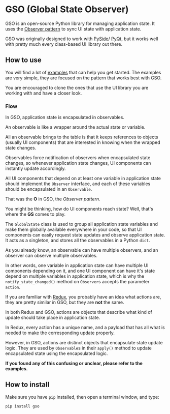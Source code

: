 # GSO (Global State Observer)

GSO is an open-source Python library for managing application state.
It uses the 
[Observer pattern](https://en.wikipedia.org/wiki/Observer_pattern) 
to sync UI state with application state.

GSO was originally designed to work with 
[PySide](https://wiki.qt.io/Qt_for_Python)/
[PyQt](https://riverbankcomputing.com/software/pyqt/),
but it works well with pretty much every class-based UI library out there.

## How to use

You will find a lot of 
[examples](https://github.com/youssef-attai/gso/tree/main/examples)
that can help you get started.
The examples are very simple, they are focused on 
the pattern that works best with GSO.

You are encouraged to clone the ones that use the UI library you are working with
and have a closer look.

### Flow

In GSO, application state is encapsulated in observables.

An observable is like a wrapper around the actual state or variable.

All an observable brings to the table is that it keeps references to 
objects (usually UI components) that are interested in knowing when 
the wrapped state changes.

Observables force notification of observers when encapsulated state changes, 
so whenever application state changes, UI components can instantly update
accordingly.

All UI components that depend on at least one variable in
application state should implement the `Observer` interface,
and each of these variables should be encapsulated in
an `Observable`. 

That was the **O** in GSO, the _Observer pattern_.

You might be thinking, how do UI components reach
state? Well, that's where the **GS** comes to play.

The `GlobalState` class is used to group all application state variables
and make them globally available everywhere in your code, 
so that UI components can easily request state updates
and observe application state. It acts as a singleton, and stores
all the observables in a Python `dict`.

As you already know, an observable can have multiple observers,
and an observer can observe multiple observables.

In other words, one variable in application state
can have multiple UI components depending on it,
and one UI component can have it's state depend on multiple
variables in application state, which is why
the `notify_state_changed()` method on `Observer`s
accepts the parameter `action`.

If you are familiar with [Redux](https://redux.js.org/), you probably
 have an idea what actions are, they are pretty similar in GSO,
but they are **not** the same.

In both Redux and GSO, actions are objects that describe what kind of update 
should take place in application state.

In Redux, every action has a unique name, and a payload that
has all what is needed to make the corresponding update properly.

However, in GSO, actions are distinct objects that encapsulate
state update logic. They are used by `Observable`s in their `apply()`
method to update encapsulated state using the encapsulated logic.

**If you found any of this confusing or unclear, please refer to the examples.**

## How to install

Make sure you have `pip` installed, then open a terminal window, and type:
```
pip install gso
```
